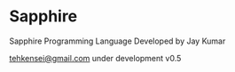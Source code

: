 # Sapphire
Sapphire Programming Language
Developed by Jay Kumar

tehkensei@gmail.com
under development v0.5

